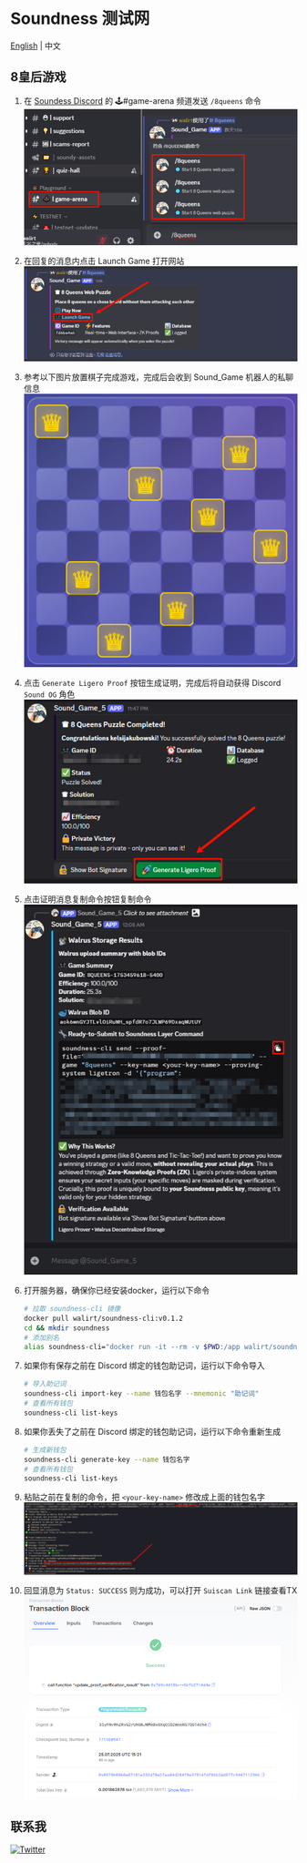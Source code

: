 # Soundness 测试网
[English](https://github.com/walirt/soundness-testnet/blob/main/README.md) | 中文

## 8皇后游戏
1. 在 [Soundess Discord](https://discord.gg/soundnesslabs) 的 🕹️#game-arena 频道发送 `/8queens` 命令  
![](https://github.com/walirt/soundness-testnet/blob/main/1.png?raw=true)
2. 在回复的消息内点击 Launch Game 打开网站  
![](https://github.com/walirt/soundness-testnet/blob/main/2.png?raw=true)
3. 参考以下图片放置棋子完成游戏，完成后会收到 Sound_Game 机器人的私聊信息  
![](https://github.com/walirt/soundness-testnet/blob/main/3.png?raw=true)
4. 点击 `Generate Ligero Proof` 按钮生成证明，完成后将自动获得 Discord `Sound OG` 角色  
![](https://github.com/walirt/soundness-testnet/blob/main/4.png?raw=true)
5. 点击证明消息复制命令按钮复制命令  
![](https://github.com/walirt/soundness-testnet/blob/main/5.png?raw=true)
6. 打开服务器，确保你已经安装docker，运行以下命令  
    ```bash
    # 拉取 soundness-cli 镜像
    docker pull walirt/soundness-cli:v0.1.2
    cd && mkdir soundness
    # 添加别名
    alias soundness-cli="docker run -it --rm -v $PWD:/app walirt/soundness-cli:v0.1.2" 
    ```

7. 如果你有保存之前在 Discord 绑定的钱包助记词，运行以下命令导入  
    ```bash
    # 导入助记词
    soundness-cli import-key --name 钱包名字 --mnemonic "助记词"
    # 查看所有钱包
    soundness-cli list-keys
    ```
8. 如果你丢失了之前在 Discord 绑定的钱包助记词，运行以下命令重新生成  
    ```bash
    # 生成新钱包
    soundness-cli generate-key --name 钱包名字
    # 查看所有钱包
    soundness-cli list-keys
    ```
9. 粘贴之前在复制的命令，把 `<your-key-name>` 修改成上面的钱包名字  
![](https://github.com/walirt/soundness-testnet/blob/main/6.png?raw=true)
10. 回显消息为 `Status: SUCCESS` 则为成功，可以打开 `Suiscan Link` 链接查看TX  
![](https://github.com/walirt/soundness-testnet/blob/main/7.png?raw=true)

## 联系我
[![Twitter](https://img.shields.io/twitter/url/https/twitter.com/walirttt.svg?style=social&label=关注%20%40walirttt)](https://twitter.com/walirttt)